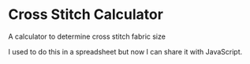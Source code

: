 # Cross Stitch Calculator

A calculator to determine cross stitch fabric size

I used to do this in a spreadsheet but now I can share it with JavaScript.
